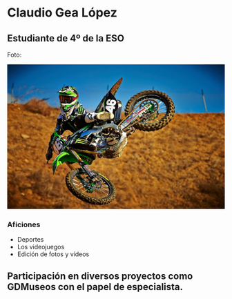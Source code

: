 # Claudio Gea López

## Estudiante de 4º de la ESO

Foto:

![Foto de moto](/images/motocross.jpg)


### Aficiones
- Deportes
- Los videojuegos
- Edición de fotos y vídeos

## Participación en diversos proyectos como GDMuseos con el papel de especialista.
